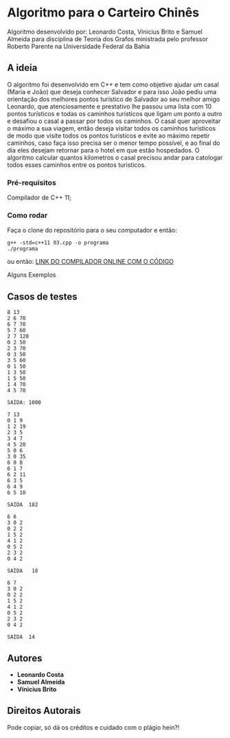 # Algoritmo para o Carteiro Chinês

Algoritmo desenvolvido por: Leonardo Costa, Vínicius Brito e  Samuel Almeida para disciplina de Teoria dos Grafos ministrada pelo professor Roberto Parente na Universidade Federal da Bahia


## A ideia

O algoritmo foi desenvolvido em C++ e tem como objetivo ajudar um casal (Maria e João) que deseja conhecer Salvador e para isso João pediu uma orientação dos melhores pontos turístico de Salvador ao seu melhor amigo Leonardo,  que atenciosamente e prestativo lhe passou uma lista com 10 pontos turísticos e todas os caminhos turísticos que ligam um ponto a outro e desafiou o casal a passar por todos os caminhos. O casal quer aproveitar o máximo a sua viagem, então deseja visitar todos os caminhos turísticos de modo que visite todos os pontos turísticos e evite ao máximo repetir caminhos, caso faça isso precisa ser o menor tempo possível, e ao final do dia eles desejam retornar para o hotel em que estão hospedados. O algoritmo calcular quantos kilometros o casal precisou andar para catologar todos esses caminhos entre os pontos turisticos.

### Pré-requisitos

Compilador de C++ 11;

### Como rodar

Faça o clone do repositório para o seu computador e então:

```
g++ -std=c++11 03.cpp -o programa
./programa
```
ou então:
[LINK DO COMPILADOR ONLINE COM O CÓDIGO](https://ideone.com/kyB4fE)


Alguns Exemplos

## Casos de testes

```
8 13
2 6 70
6 7 70
5 7 60
2 7 120
0 2 50
2 3 70
0 3 50
3 5 60
0 1 50
1 3 50
1 5 50
1 4 70
4 5 70
```
```
SAÍDA: 1000
```
```
7 13
0 1 9
1 2 19
2 3 5
3 4 7
4 5 20
5 0 6
3 0 35
6 0 8
6 1 7
6 2 11
6 3 5
6 4 9
6 5 10
```
```
SAÍDA  182
```
```
6 6
3 0 2
0 2 2
1 5 2
4 1 2
0 5 2
2 3 2
0 4 2
```
```
SAÍDA   18
```
```
6 7
3 0 2
0 2 2
1 5 2
4 1 2
0 5 2
2 3 2
0 4 2
```
```
SAÍDA  14
```

## Autores

* **Leonardo Costa** 
* **Samuel Almeida**
* **Vínicius Brito**

## Direitos Autorais

Pode copiar, só dá os créditos e cuidado com o plágio hein?!

